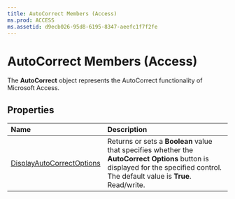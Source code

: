 ```yaml
---
title: AutoCorrect Members (Access)
ms.prod: ACCESS
ms.assetid: d9ecb026-95d8-6195-8347-aeefc1f7f2fe
---
```



# AutoCorrect Members (Access)


The  **AutoCorrect** object represents the AutoCorrect functionality of Microsoft Access.


## Properties



|**Name**|**Description**|
|:-----|:-----|
|[DisplayAutoCorrectOptions](autocorrect-displayautocorrectoptions-property-access.md)|Returns or sets a  **Boolean** value that specifies whether the **AutoCorrect Options** button is displayed for the specified control. The default value is **True**. Read/write.|

